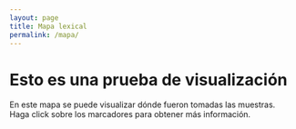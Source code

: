 ```yaml
---
layout: page
title: Mapa lexical
permalink: /mapa/
---
```


<!-- Modificar en base a datos de esta spreadsheet https://docs.google.com/spreadsheets/d/1q_HUGbLVsyo6P6ue9J26GH4UBmwz1G8b/edit#gid=2078261815 -->

# Esto es una prueba de visualización

En este mapa se puede visualizar dónde fueron tomadas las muestras. Haga click sobre los marcadores para obtener más información. 

<br>


<div id="map" class="map leaflet-container" style="height: 500px; position:relative;"></div>

<script>
// create the map object and set the cooridnates of the initial view:
var map = L.map('map').setView([-30.5811123, -58.4287612], 5);

  L.tileLayer('https://api.mapbox.com/styles/v1/{id}/tiles/{z}/{x}/{y}?access_token={accessToken}', {
      attribution: 'Map data &copy; <a href="http://openstreetmap.org">OpenStreetMap</a>, <a href="http://creativecommons.org/licenses/by-sa/2.0/">CC-BY-SA</a>, Imagery © <a href="http://mapbox.com">Mapbox</a>',
      maxZoom: 18,
      tileSize: 512,
      zoomOffset: -1,
      id: 'mapbox/streets-v11',
      accessToken: 'pk.eyJ1IjoiaGRjYWljeXQiLCJhIjoiY2s5MDc0NGQ3MjBudTNtbWh1NzFmM2VjZyJ9.MuGwJ2d1CmhzIg4M-TQJWA'
  }).addTo(map);

var marker = L.marker([-30.99, -51.49]).addTo(map);
marker.bindPopup("<b>jlaʼ</b><br>Campaña 2009.");

var marker = L.marker([-25.28, -57.66]).addTo(map);
marker.bindPopup("<b>inɬaʔa</b><br>Campaña 2011.");

var marker = L.marker([-25.22, -57.56]).addTo(map);
marker.bindPopup("<b>inʼxlapa</b><br>Campaña 2011.");

var marker = L.marker([-34.07, -55.69]).addTo(map);
marker.bindPopup("<b>in’xa?a</b><br>Campaña 2010.");

var marker = L.marker([-27.79, -64.27]).addTo(map);
marker.bindPopup("<b>ʼxlokje</b><br>Campaña 2011.");

var marker = L.marker([-22.80, -43.16]).addTo(map);
marker.bindPopup("<b>ɬaʔa</b><br>Campaña 2017.");

</script>